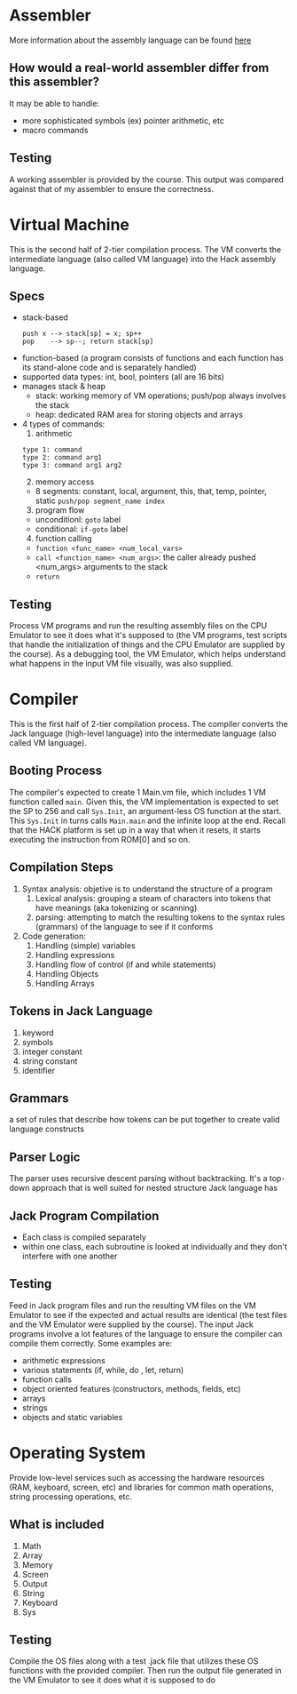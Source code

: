 # Assembler
More information about the assembly language can be found [here](https://github.com/anngineery/nand2tetris?tab=readme-ov-file#hack-assembly-language--machine-code)

## How would a real-world assembler differ from this assembler?
It may be able to handle:
- more sophisticated symbols (ex) pointer arithmetic, etc
- macro commands

## Testing
A working assembler is provided by the course. This output was compared against that of my assembler to ensure the correctness.

# Virtual Machine
This is the second half of 2-tier compilation process. The VM converts the intermediate language (also called VM language) into the Hack assembly language.
## Specs
- stack-based
  ```
  push x --> stack[sp] = x; sp++
  pop    --> sp--; return stack[sp]
  ```
- function-based (a program consists of functions and each function has its stand-alone code and is separately handled)
- supported data types: int, bool, pointers (all are 16 bits)
- manages stack & heap
   - stack: working memory of VM operations; push/pop always involves the stack
   - heap: dedicated RAM area for storing objects and arrays
- 4 types of commands:
  1. arithmetic
	```
	type 1: command
	type 2: command arg1
	type 3: command arg1 arg2
	```
  2. memory access
  	- 8 segments: constant, local, argument, this, that, temp, pointer, static
  	  `push/pop segment_name index`
  3. program flow
	- unconditionl: `goto` label
	- conditional: `if-goto` label
  4. function calling
	- `function <func_name> <num_local_vars>`
	- `call <function_name> <num_args>`: the caller already pushed <num_args> arguments to the stack
	- `return`

## Testing
Process VM programs and run the resulting assembly files on the CPU Emulator to see it does what it's supposed to (the VM programs, test scripts that handle the initialization of things and the CPU Emulator are supplied by the course). As a debugging tool, the VM Emulator, which helps understand what happens in the input VM file visually, was also supplied.

# Compiler
This is the first half of 2-tier compilation process. The compiler converts the Jack language (high-level language) into the intermediate language (also called VM language).
## Booting Process
The compiler's expected to create 1 Main.vm file, which includes 1 VM function called `main`. Given this, the VM implementation is expected to set the SP to 256 and call `Sys.Init`, an argument-less OS function at the start. This `Sys.Init` in turns calls `Main.main` and the infinite loop at the end. Recall that the HACK platform is set up in a way that when it resets, it starts executing the instruction from ROM[0] and so on.

## Compilation Steps
1. Syntax analysis: objetive is to understand the structure of a program
	1. Lexical analysis: grouping a steam of characters into tokens that have meanings (aka tokenizing or scanning)
	2. parsing: attempting to match the resulting tokens to the syntax rules (grammars) of the language to see if it conforms
2. Code generation: 
   1. Handling (simple) variables
   2. Handling expressions
   3. Handling flow of control (if and while statements)
   4. Handling Objects
   5. Handling Arrays

## Tokens in Jack Language
1. keyword
2. symbols
3. integer constant
4. string constant
5. identifier

## Grammars
a set of rules that describe how tokens can be put together to create valid language constructs

## Parser Logic
The parser uses recursive descent parsing without backtracking. It's a top-down approach that is well suited for nested structure Jack language has

## Jack Program Compilation
- Each class is compiled separately
- within one class, each subroutine is looked at individually and they don't interfere with one another

## Testing
Feed in Jack program files and run the resulting VM files on the VM Emulator to see if the expected and actual results are identical (the test files and the VM Emulator were supplied by the course). The input Jack programs involve a lot features of the language to ensure the compiler can compile them correctly. Some examples are:
- arithmetic expressions
- various statements (if, while, do , let, return)
- function calls
- object oriented features (constructors, methods, fields, etc)
- arrays
- strings
- objects and static variables

# Operating System
Provide low-level services such as accessing the hardware resources (RAM, keyboard, screen, etc) and libraries for common math operations, string processing operations, etc.

## What is included
1. Math
2. Array
3. Memory
4. Screen
5. Output
6. String
7. Keyboard
8. Sys

## Testing
Compile the OS files along with a test .jack file that utilizes these OS functions with the provided compiler. Then run the output file generated in the VM Emulator to see it does what it is supposed to do
